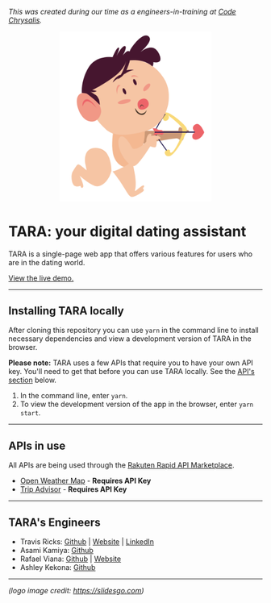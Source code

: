 _This was created during our time as a engineers-in-training at <a href="https://www.codechrysalis.io/" target="_blank">Code Chrysalis</a>._

<p align="center">
<img src="images/tara.png" alt="" width="300" >
</p>

# TARA: your digital dating assistant

TARA is a single-page web app that offers various features for users who are in the dating world.

<a href="https://tara-staging.herokuapp.com/" target="_blank">View the live demo.</a>

---

## Installing TARA locally

After cloning this repository you can use `yarn` in the command line to install necessary dependencies and view a development version of TARA in the browser.

**Please note:** TARA uses a few APIs that require you to have your own
API key. You'll need to get that before you can use TARA locally. See the [API's section](#apis-in-use) below.

1. In the command line, enter `yarn`.
1. To view the development version of the app in the browser, enter `yarn start`.

---

## APIs in use

All APIs are being used through the [Rakuten Rapid API Marketplace](https://english.api.rakuten.net/).

- [Open Weather Map](https://english.api.rakuten.net/community/api/open-weather-map) - **Requires API Key**
- [Trip Advisor](https://english.api.rakuten.net/apidojo/api/tripadvisor1) - **Requires API Key**

---

## TARA's Engineers

- Travis Ricks: [Github](https://github.com/travisricks) | [Website](http://travisricks.com/) | [LinkedIn](https://www.linkedin.com/in/travis-ricks/)
- Asami Kamiya: [Github](https://github.com/asamikamiya)
- Rafael Viana: [Github](https://github.com/vianarafael) | [Website](http://rafaelviana.io/)
- Ashley Kekona: [Github](https://github.com/akekona8)

---

_(logo image credit: https://slidesgo.com)_
